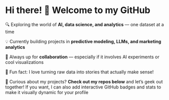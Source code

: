 # Hi there! 👋 Welcome to my GitHub

🔍 Exploring the world of **AI, data science, and analytics** — one dataset at a time  

💡 Currently building projects in **predictive modeling, LLMs, and marketing analytics**  

🤝 Always up for **collaboration** — especially if it involves AI experiments or cool visualizations  

🎯 Fun fact: I love turning raw data into stories that actually make sense!  

💬 Curious about my projects? **Check out my repos below** and let’s geek out together!
If you want, I can also add interactive GitHub badges and stats to make it visually dynamic for your profile
